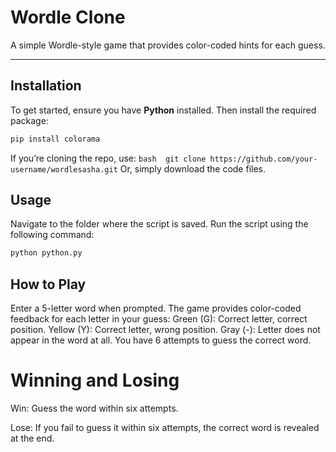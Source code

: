 # Wordle Clone

A simple Wordle-style game that provides color-coded hints for each guess.

---

## Installation

To get started, ensure you have **Python** installed. Then install the required package:

```bash
pip install colorama
```
If you’re cloning the repo, use: 
```bash  git clone https://github.com/your-username/wordlesasha.git```
Or, simply download the code files.

## Usage
Navigate to the folder where the script is saved.
Run the script using the following command:
```bash
python python.py
```

## How to Play
Enter a 5-letter word when prompted.
The game provides color-coded feedback for each letter in your guess:
Green (G): Correct letter, correct position.
Yellow (Y): Correct letter, wrong position.
Gray (-): Letter does not appear in the word at all.
You have 6 attempts to guess the correct word.

# Winning and Losing
Win: Guess the word within six attempts.

Lose: If you fail to guess it within six attempts, the correct word is revealed at the end.